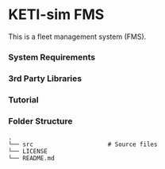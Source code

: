 # KETI-sim FMS

This is a fleet management system (FMS).

### System Requirements

### 3rd Party Libraries

### Tutorial

### Folder Structure

    .
    └── src                     # Source files
    └── LICENSE
    └── README.md